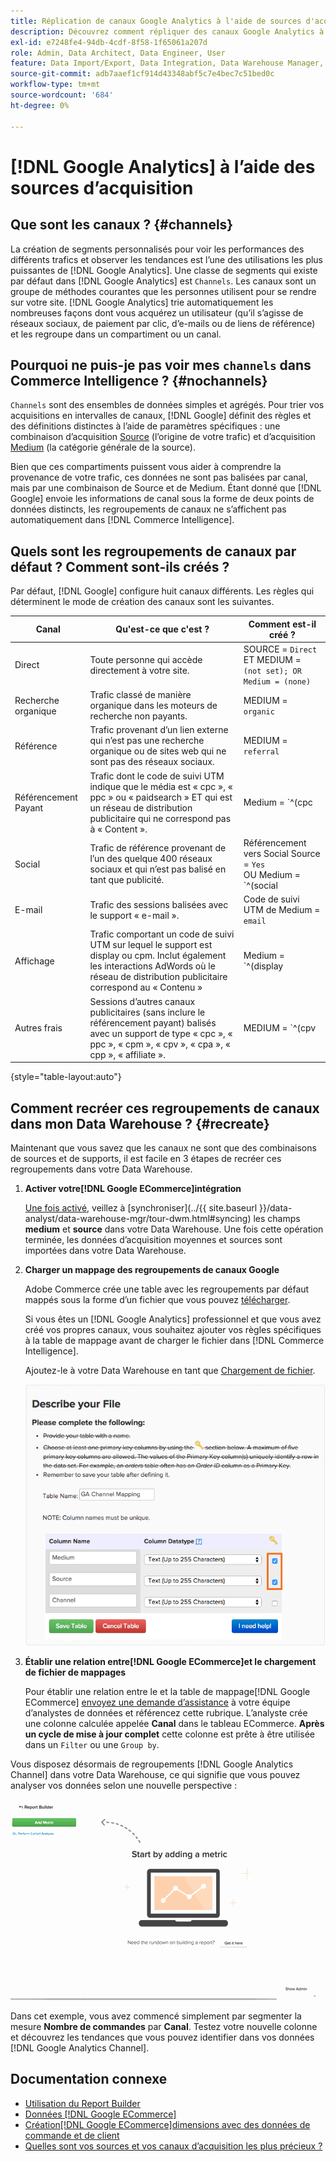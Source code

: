 ```yaml
---
title: Réplication de canaux Google Analytics à l'aide de sources d'acquisition
description: Découvrez comment répliquer des canaux Google Analytics à l’aide de sources d’acquisition.
exl-id: e7248fe4-94db-4cdf-8f58-1f65061a207d
role: Admin, Data Architect, Data Engineer, User
feature: Data Import/Export, Data Integration, Data Warehouse Manager, Commerce Tables
source-git-commit: adb7aaef1cf914d43348abf5c7e4bec7c51bed0c
workflow-type: tm+mt
source-wordcount: '684'
ht-degree: 0%

---
```


# [!DNL Google Analytics] à l’aide des sources d’acquisition

## Que sont les canaux ? {#channels}

La création de segments personnalisés pour voir les performances des différents trafics et observer les tendances est l’une des utilisations les plus puissantes de [!DNL Google Analytics]. Une classe de segments qui existe par défaut dans [!DNL Google Analytics] est `Channels`. Les canaux sont un groupe de méthodes courantes que les personnes utilisent pour se rendre sur votre site.  [!DNL Google Analytics] trie automatiquement les nombreuses façons dont vous acquérez un utilisateur (qu’il s’agisse de réseaux sociaux, de paiement par clic, d’e-mails ou de liens de référence) et les regroupe dans un compartiment ou un canal.

## Pourquoi ne puis-je pas voir mes `channels` dans Commerce Intelligence ? {#nochannels}

`Channels` sont des ensembles de données simples et agrégés. Pour trier vos acquisitions en intervalles de canaux, [!DNL Google] définit des règles et des définitions distinctes à l’aide de paramètres spécifiques : une combinaison d’acquisition [Source](https://support.google.com/analytics/answer/1033173?hl=en) (l’origine de votre trafic) et d’acquisition [Medium](https://support.google.com/analytics/answer/6099206?hl=en) (la catégorie générale de la source).

Bien que ces compartiments puissent vous aider à comprendre la provenance de votre trafic, ces données ne sont pas balisées par canal, mais par une combinaison de Source et de Medium. Étant donné que [!DNL Google] envoie les informations de canal sous la forme de deux points de données distincts, les regroupements de canaux ne s’affichent pas automatiquement dans [!DNL Commerce Intelligence].

## Quels sont les regroupements de canaux par défaut ? Comment sont-ils créés ?

Par défaut, [!DNL Google] configure huit canaux différents. Les règles qui déterminent le mode de création des canaux sont les suivantes.

| **Canal** | **Qu&#39;est-ce que c&#39;est ?** | **Comment est-il créé ?** |
|---|---|---|
| Direct | Toute personne qui accède directement à votre site. | SOURCE = `Direct`<br> ET MEDIUM = `(not set); OR Medium = (none)` |
| Recherche organique | Trafic classé de manière organique dans les moteurs de recherche non payants. | MEDIUM = `organic` |
| Référence | Trafic provenant d’un lien externe qui n’est pas une recherche organique ou de sites web qui ne sont pas des réseaux sociaux. | MEDIUM = `referral` |
| Référencement Payant | Trafic dont le code de suivi UTM indique que le média est « cpc », « ppc » ou « paidsearch » ET qui est un réseau de distribution publicitaire qui ne correspond pas à « Content ». | Medium = `^(cpc|ppc|paidsearch)$`<br>AND Ad Distribution Network ≠ `Content` |
| Social | Trafic de référence provenant de l’un des quelque 400 réseaux sociaux [](https://www.annielytics.com/blog/analytics/sites-google-analytics-includes-in-social-reports/) et qui n’est pas balisé en tant que publicité. | Référencement vers Social Source = `Yes`<br>OU Medium = `^(social|social-network|social-media|sm|social network|social media)$` |
| E-mail | Trafic des sessions balisées avec le support « e-mail ». | Code de suivi UTM de Medium = `email` |
| Affichage | Trafic comportant un code de suivi UTM sur lequel le support est display ou cpm. Inclut également les interactions AdWords où le réseau de distribution publicitaire correspond au « Contenu » | Medium = `^(display|cpm|banner)$`<br>OU réseau de distribution publicitaire = `Content`<br>ET format publicitaire ≠ `Text` |
| Autres frais | Sessions d’autres canaux publicitaires (sans inclure le référencement payant) balisés avec un support de type « cpc », « ppc », « cpm », « cpv », « cpa », « cpp », « affiliate ». | MEDIUM = `^(cpv|cpa|cpp|content-text)$` |

{style="table-layout:auto"}

## Comment recréer ces regroupements de canaux dans mon Data Warehouse ? {#recreate}

Maintenant que vous savez que les canaux ne sont que des combinaisons de sources et de supports, il est facile en 3 étapes de recréer ces regroupements dans votre Data Warehouse.

1. **Activer votre[!DNL Google ECommerce]intégration**

   [Une fois activé](../importing-data/integrations/google-ecommerce.md), veillez à [synchroniser]&#x200B;(../{{ site.baseurl }}/data-analyst/data-warehouse-mgr/tour-dwm.html#syncing) les champs **medium** et **source** dans votre Data Warehouse. Une fois cette opération terminée, les données d’acquisition moyennes et sources sont importées dans votre Data Warehouse.

1. **Charger un mappage des regroupements de canaux Google**

   Adobe Commerce crée une table avec les regroupements par défaut mappés sous la forme d’un fichier que vous pouvez [télécharger](../../assets/ga-channel-mapping.csv).

   Si vous êtes un [!DNL Google Analytics] professionnel et que vous avez créé vos propres canaux, vous souhaitez ajouter vos règles spécifiques à la table de mappage avant de charger le fichier dans [!DNL Commerce Intelligence].

   Ajoutez-le à votre Data Warehouse en tant que [Chargement de fichier](../importing-data/connecting-data/using-file-uploader.md).

   ![](../../assets/Setting_Primary_Keys.png)

1. **Établir une relation entre[!DNL Google ECommerce]et le chargement de fichier de mappages**

   Pour établir une relation entre le et la table de mappage[!DNL Google ECommerce] [envoyez une demande d’assistance](../../guide-overview.md#Submitting-a-Support-Ticket) à votre équipe d’analystes de données et référencez cette rubrique. L’analyste crée une colonne calculée appelée **Canal** dans le tableau ECommerce. **Après un cycle de mise à jour complet** cette colonne est prête à être utilisée dans un `Filter` ou une `Group by`.

Vous disposez désormais de regroupements [!DNL Google Analytics Channel] dans votre Data Warehouse, ce qui signifie que vous pouvez analyser vos données selon une nouvelle perspective :

![Segmentation de la mesure Nombre de commandes par canal](../../assets/GA_Channel_Gif.gif)

Dans cet exemple, vous avez commencé simplement par segmenter la mesure **Nombre de commandes** par **Canal**. Testez votre nouvelle colonne et découvrez les tendances que vous pouvez identifier dans vos données [!DNL Google Analytics Channel].

## Documentation connexe

* [Utilisation du Report Builder](../../tutorials/using-visual-report-builder.md)
* [Données [!DNL Google ECommerce]](../importing-data/integrations/google-ecommerce-data.md)
* [Création[!DNL Google ECommerce]dimensions avec des données de commande et de client](../data-warehouse-mgr/bldg-google-ecomm-dim.md)
* [Quelles sont vos sources et vos canaux d’acquisition les plus précieux ?](../analysis/most-value-source-channel.md)
